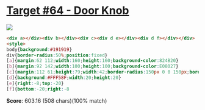 # [Target #64 - Door Knob](https://cssbattle.dev/play/64)

![](https://cssbattle.dev/targets/64.png)

```HTML
<div a></div><div b></div><div c><div d e></div><div d f></div></div>
<style>
body{background:#191919}
div{border-radius:50%;position:fixed}
[a]{margin:62 112;width:160;height:160;background-color:824B20}
[b]{margin:92 142;width:100;height:100;background-color:E08027}
[c]{margin:112 61;height:79;width:42;border-radius:150px 0 0 150px;border:20px solid#FFF58F;border-width:20 0 20 20;transform:translate(100px) rotate(-90deg)}
[d]{background:#FFF58F;width:20;height:20}
[e]{right:-8;top:-20}
[f]{bottom:-20;right:-8
```

**Score**: 603.16 (508 chars)(100% match)
